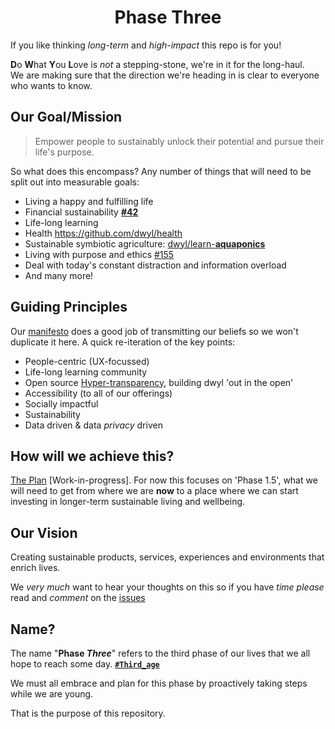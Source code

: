 <div align="center">

# Phase Three

</div>


If you like thinking 
_long-term_ and _high-impact_
this repo is for you!

**D**o **W**hat **Y**ou **L**ove is _not_ a stepping-stone, 
we're in it for the long-haul. <br />
We are making sure that the direction 
we're heading in is clear to everyone who wants to know.

## Our Goal/Mission

> Empower people to 
> sustainably unlock their potential 
> and pursue their life's purpose.

So what does this encompass? 
Any number of things 
that will need to be split out 
into measurable goals:

+ Living a happy and fulfilling life
+ Financial sustainability 
  [**#42**](https://github.com/dwyl/phase-two/issues/42)
+ Life-long learning
+ Health https://github.com/dwyl/health
+ Sustainable symbiotic agriculture: 
  [dwyl/learn-**aquaponics**](https://github.com/dwyl/learn-aquaponics/issues)
+ Living with purpose and ethics 
  [#155](https://github.com/dwyl/hq/issues/155)
+ Deal with today's constant distraction and information overload
+ And many more!

## Guiding Principles

Our 
[manifesto](https://github.com/dwyl/start-here/blob/master/manifesto.md) 
does a good job of transmitting our beliefs 
so we won't duplicate it here.
A quick re-iteration of the key points:

+ People-centric (UX-focussed)
+ Life-long learning community
+ Open source
  [Hyper-transparency](https://github.com/dwyl/hq/issues/140), 
  building dwyl 'out in the open'
+ Accessibility (to all of our offerings)
+ Socially impactful
+ Sustainability
+ Data driven & data *privacy* driven

## How will we achieve this?

[The Plan](/plan.md) [Work-in-progress]. 
For now this focuses on 'Phase 1.5', 
what we will need to 
get from where we are **now** 
to a place where we can 
start investing in 
longer-term sustainable living and wellbeing.

## Our Vision

Creating sustainable 
products, services, experiences 
and environments 
that enrich lives.

We _very much_ want to hear your thoughts on this 
so if you have _time_
_please_ read and _comment_ on the 
[issues](https://github.com/dwyl/phase-three/issues)


## Name? 

The name "**Phase _Three_**"
refers to the third phase 
of our lives 
that we all hope to reach some day.
[**`#Third_age`**](https://en.wikipedia.org/wiki/Old_age#Third_age)

We must all embrace and plan for this phase
by proactively taking steps while we are young.

That is the purpose of this repository.
